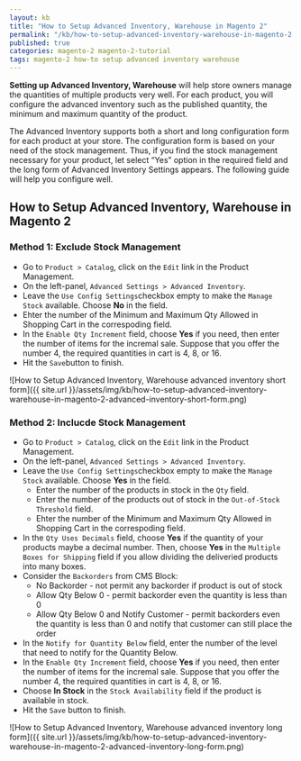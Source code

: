 ```yaml
---
layout: kb
title: "How to Setup Advanced Inventory, Warehouse in Magento 2"
permalink: "/kb/how-to-setup-advanced-inventory-warehouse-in-magento-2.html"
published: true
categories: magento-2 magento-2-tutorial
tags: magento-2 how-to setup advanced inventory warehouse
---
```


**Setting up Advanced Inventory, Warehouse** will help store owners manage the quantities of multiple products very well. For each product, you will configure the advanced inventory such as the published quantity, the minimum and maximum quantity of the product. 

The Advanced Inventory supports both a short and long configuration form for each product at your store. The configuration form is based on your need of the stock management. Thus, if you find the stock management necessary for your product, let select “Yes” option in the required field and the long form of Advanced Inventory Settings appears. The following guide will help you configure well.

## How to Setup Advanced Inventory, Warehouse in Magento 2

### Method 1: Exclude Stock Management 

* Go to `Product > Catalog`, click on the `Edit` link in the Product Management.
* On the left-panel, `Advanced Settings > Advanced Inventory`.
* Leave the `Use Config Settings`checkbox empty to make the `Manage Stock` available.  Choose **No** in the field.
* Ehter the number of the Minimum and Maximum Qty Allowed in Shopping Cart in the correspoding field.
* In the `Enable Qty Increment` field, choose **Yes** if you need, then enter the number of items for the incremal sale. Suppose that you offer the number 4, the required quantities in cart is 4, 8, or 16. 
* Hit the `Save`button to finish.

![How to Setup Advanced Inventory, Warehouse advanced inventory short form]({{ site.url }}/assets/img/kb/how-to-setup-advanced-inventory-warehouse-in-magento-2-advanced-inventory-short-form.png)

### Method 2: Inclucde Stock Management

* Go to `Product > Catalog`, click on the `Edit` link in the Product Management.
* On the left-panel, `Advanced Settings > Advanced Inventory`.
* Leave the `Use Config Settings`checkbox empty to make the `Manage Stock` available.  Choose **Yes** in the field.
  * Enter the number of the products in stock in the `Qty` field.
  * Enter the number of the products out of stock in the `Out-of-Stock Threshold` field.
  * Ehter the number of the Minimum and Maximum Qty Allowed in Shopping Cart in the correspoding field.
* In the `Qty Uses Decimals` field, choose **Yes** if the quantity of your products maybe a decimal number. Then, choose **Yes** in the `Multiple Boxes for Shipping` field if you allow dividing the deliveried products into many boxes.
* Consider the `Backorders` from CMS Block: 
  * No Backorder - not permit any backorder if product is out of stock
  * Allow Qty Below 0 - permit backorder even the quantity is less than 0
  * Allow Qty Below 0 and Notify Customer - permit backorders even the quantity is less than 0 and notify that customer can still place the order
* In the `Notify for Quantity Below` field, enter the number of the level that need to notify for the Quantity Below.
* In the `Enable Qty Increment` field, choose **Yes** if you need, then enter the number of items for the incremal sale. Suppose that you offer the number 4, the required quantities in cart is 4, 8, or 16. 
* Choose **In Stock** in the `Stock Availability` field if the product is available in stock.
* Hit the `Save` button to finish.

![How to Setup Advanced Inventory, Warehouse advanced inventory long form]({{ site.url }}/assets/img/kb/how-to-setup-advanced-inventory-warehouse-in-magento-2-advanced-inventory-long-form.png)
